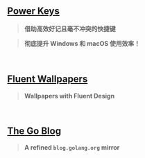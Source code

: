 <br>

## [Power Keys](https://PowerKeys.GitHub.io)

> **借助高效好记且毫不冲突的快捷键**

> **彻底提升 Windows 和 macOS 使用效率！**

<br>

## [Fluent Wallpapers](https://FluentWallpapers.GitHub.io)

> **Wallpapers with Fluent Design**

<br>

## [The Go Blog](https://TheGoBlog.GitHub.io)

> **A refined `blog.golang.org` mirror**

<br>
